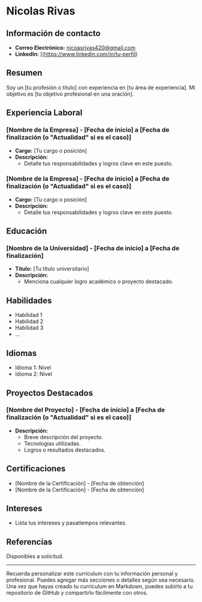 # Nicolas Rivas

## Información de contacto
- **Correo Electrónico:** nicoasrivas420@gmail.com
- **LinkedIn:** [(https://www.linkedin.com/in/tu-perfil)

## Resumen
Soy un [tu profesión o título] con experiencia en [tu área de experiencia]. Mi objetivo es [tu objetivo profesional en una oración].

## Experiencia Laboral
### [Nombre de la Empresa] - [Fecha de inicio] a [Fecha de finalización (o "Actualidad" si es el caso)]
- **Cargo:** [Tu cargo o posición]
- **Descripción:**
  - Detalle tus responsabilidades y logros clave en este puesto.

### [Nombre de la Empresa] - [Fecha de inicio] a [Fecha de finalización (o "Actualidad" si es el caso)]
- **Cargo:** [Tu cargo o posición]
- **Descripción:**
  - Detalle tus responsabilidades y logros clave en este puesto.

## Educación
### [Nombre de la Universidad] - [Fecha de inicio] a [Fecha de finalización]
- **Título:** [Tu título universitario]
- **Descripción:**
  - Menciona cualquier logro académico o proyecto destacado.

## Habilidades
- Habilidad 1
- Habilidad 2
- Habilidad 3
- ...

## Idiomas
- Idioma 1: Nivel
- Idioma 2: Nivel

## Proyectos Destacados
### [Nombre del Proyecto] - [Fecha de inicio] a [Fecha de finalización (o "Actualidad" si es el caso)]
- **Descripción:**
  - Breve descripción del proyecto.
  - Tecnologías utilizadas.
  - Logros o resultados destacados.

## Certificaciones
- [Nombre de la Certificación] - [Fecha de obtención]
- [Nombre de la Certificación] - [Fecha de obtención]

## Intereses
- Lista tus intereses y pasatiempos relevantes.

## Referencias
Disponibles a solicitud.

---

Recuerda personalizar este currículum con tu información personal y profesional. Puedes agregar más secciones o detalles según sea necesario. Una vez que hayas creado tu currículum en Markdown, puedes subirlo a tu repositorio de GitHub y compartirlo fácilmente con otros.
